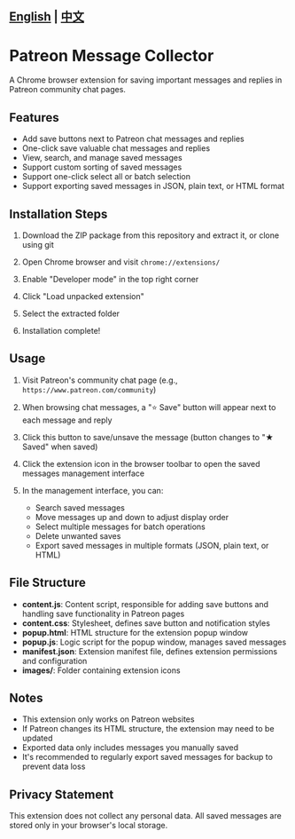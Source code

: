 [English](README_en.md) | [中文](README.md) 
---

# Patreon Message Collector

A Chrome browser extension for saving important messages and replies in Patreon community chat pages.

## Features

- Add save buttons next to Patreon chat messages and replies
- One-click save valuable chat messages and replies
- View, search, and manage saved messages
- Support custom sorting of saved messages
- Support one-click select all or batch selection
- Support exporting saved messages in JSON, plain text, or HTML format

## Installation Steps

1. Download the ZIP package from this repository and extract it, or clone using git

2. Open Chrome browser and visit `chrome://extensions/`

3. Enable "Developer mode" in the top right corner

4. Click "Load unpacked extension"

5. Select the extracted folder

6. Installation complete!

## Usage

1. Visit Patreon's community chat page (e.g., `https://www.patreon.com/community`)

2. When browsing chat messages, a "⭐ Save" button will appear next to each message and reply

3. Click this button to save/unsave the message (button changes to "★ Saved" when saved)

4. Click the extension icon in the browser toolbar to open the saved messages management interface

5. In the management interface, you can:
   - Search saved messages
   - Move messages up and down to adjust display order
   - Select multiple messages for batch operations
   - Delete unwanted saves
   - Export saved messages in multiple formats (JSON, plain text, or HTML)

## File Structure

- **content.js**: Content script, responsible for adding save buttons and handling save functionality in Patreon pages
- **content.css**: Stylesheet, defines save button and notification styles
- **popup.html**: HTML structure for the extension popup window
- **popup.js**: Logic script for the popup window, manages saved messages
- **manifest.json**: Extension manifest file, defines extension permissions and configuration
- **images/**: Folder containing extension icons

## Notes

- This extension only works on Patreon websites
- If Patreon changes its HTML structure, the extension may need to be updated
- Exported data only includes messages you manually saved
- It's recommended to regularly export saved messages for backup to prevent data loss

## Privacy Statement

This extension does not collect any personal data. All saved messages are stored only in your browser's local storage.
